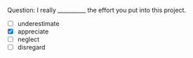 Question: I really __________ the effort you put into this project.  
- [ ] underestimate  
- [x] appreciate  
- [ ] neglect  
- [ ] disregard